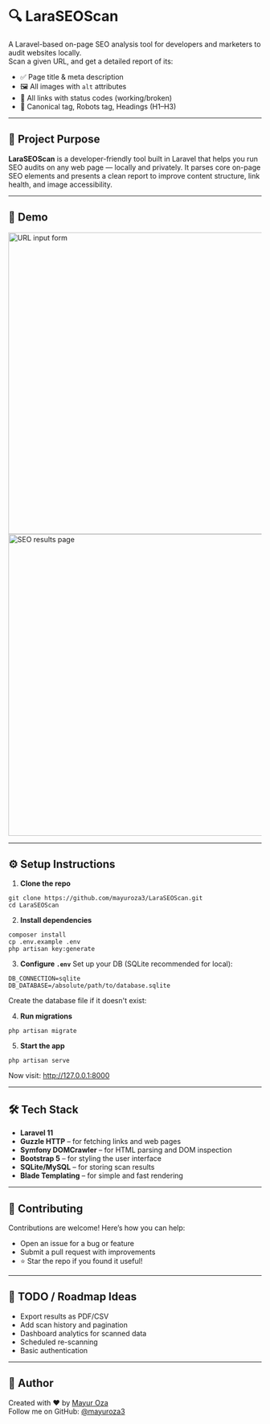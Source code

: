 # 🔍 LaraSEOScan

A Laravel-based on-page SEO analysis tool for developers and marketers to audit websites locally.  
Scan a given URL, and get a detailed report of its:

- ✅ Page title & meta description
- 🖼️ All images with `alt` attributes
- 🔗 All links with status codes (working/broken)
- 🧾 Canonical tag, Robots tag, Headings (H1–H3)

---

## 📌 Project Purpose

**LaraSEOScan** is a developer-friendly tool built in Laravel that helps you run SEO audits on any web page — locally and privately. It parses core on-page SEO elements and presents a clean report to improve content structure, link health, and image accessibility.

---

## 🚀 Demo

<img src="screenshots/form.png" width="600" alt="URL input form" />
<img src="screenshots/results.png" width="600" alt="SEO results page" />

---

## ⚙️ Setup Instructions

1. **Clone the repo**

```
git clone https://github.com/mayuroza3/LaraSEOScan.git
cd LaraSEOScan
```


2. **Install dependencies**
```
composer install
cp .env.example .env
php artisan key:generate
```

3. **Configure `.env`**
Set up your DB (SQLite recommended for local):
```
DB_CONNECTION=sqlite
DB_DATABASE=/absolute/path/to/database.sqlite
```
Create the database file if it doesn't exist:

4. **Run migrations**
```
php artisan migrate
```

5. **Start the app**
```
php artisan serve
```

Now visit: http://127.0.0.1:8000

---

## 🛠️ Tech Stack

- **Laravel 11**
- **Guzzle HTTP** – for fetching links and web pages
- **Symfony DOMCrawler** – for HTML parsing and DOM inspection
- **Bootstrap 5** – for styling the user interface
- **SQLite/MySQL** – for storing scan results
- **Blade Templating** – for simple and fast rendering

---

## 🤝 Contributing

Contributions are welcome! Here’s how you can help:

- Open an issue for a bug or feature
- Submit a pull request with improvements
- ⭐ Star the repo if you found it useful!

---

## 🧠 TODO / Roadmap Ideas

- Export results as PDF/CSV  
- Add scan history and pagination  
- Dashboard analytics for scanned data  
- Scheduled re-scanning  
- Basic authentication  

---

## 🙌 Author

Created with ❤️ by [Mayur Oza](https://mayuroza.com)  
Follow me on GitHub: [@mayuroza3](https://github.com/mayuroza3)

